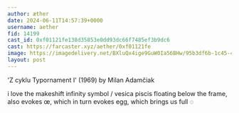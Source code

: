 ```yaml
---
author: æther
date: 2024-06-11T14:57:39+0000
username: aether
fid: 14199
cast_id: 0xf01121fe138d35853e0dd93dc66f7485ef3b9dc6
cast: https://farcaster.xyz/aether/0xf01121fe
image: https://imagedelivery.net/BXluQx4ige9GuW0Ia56BHw/95b3df6b-1c45-42bb-c6aa-c29ce11d4600/original
layout: post
---
```


'Z cyklu Typornament I' (1969)
by Milan Adamčiak

i love the makeshift
infinity symbol / vesica piscis
floating below the frame,
also evokes œ, which
in turn evokes egg,
which brings us
full ◌

<img src='https://imagedelivery.net/BXluQx4ige9GuW0Ia56BHw/95b3df6b-1c45-42bb-c6aa-c29ce11d4600/original' alt='' referrerpolicy='no-referrer'/>
